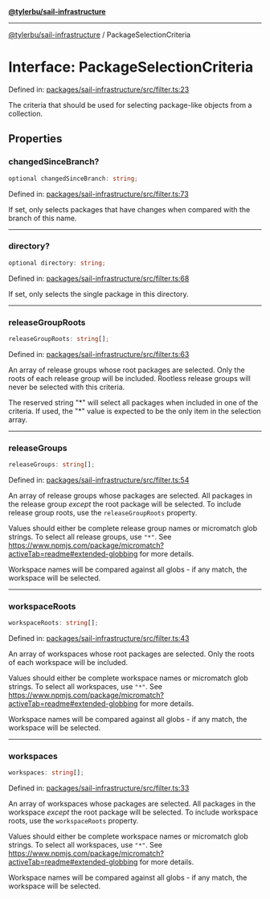 [**@tylerbu/sail-infrastructure**](../README.md)

***

[@tylerbu/sail-infrastructure](../README.md) / PackageSelectionCriteria

# Interface: PackageSelectionCriteria

Defined in: [packages/sail-infrastructure/src/filter.ts:23](https://github.com/microsoft/FluidFramework/blob/main/packages/sail-infrastructure/src/filter.ts#L23)

The criteria that should be used for selecting package-like objects from a collection.

## Properties

### changedSinceBranch?

```ts
optional changedSinceBranch: string;
```

Defined in: [packages/sail-infrastructure/src/filter.ts:73](https://github.com/microsoft/FluidFramework/blob/main/packages/sail-infrastructure/src/filter.ts#L73)

If set, only selects packages that have changes when compared with the branch of this name.

***

### directory?

```ts
optional directory: string;
```

Defined in: [packages/sail-infrastructure/src/filter.ts:68](https://github.com/microsoft/FluidFramework/blob/main/packages/sail-infrastructure/src/filter.ts#L68)

If set, only selects the single package in this directory.

***

### releaseGroupRoots

```ts
releaseGroupRoots: string[];
```

Defined in: [packages/sail-infrastructure/src/filter.ts:63](https://github.com/microsoft/FluidFramework/blob/main/packages/sail-infrastructure/src/filter.ts#L63)

An array of release groups whose root packages are selected. Only the roots of each release group will be included.
Rootless release groups will never be selected with this criteria.

The reserved string "\*" will select all packages when included in one of the criteria. If used, the "\*" value is
expected to be the only item in the selection array.

***

### releaseGroups

```ts
releaseGroups: string[];
```

Defined in: [packages/sail-infrastructure/src/filter.ts:54](https://github.com/microsoft/FluidFramework/blob/main/packages/sail-infrastructure/src/filter.ts#L54)

An array of release groups whose packages are selected. All packages in the release group _except_ the root package
will be selected. To include release group roots, use the `releaseGroupRoots` property.

Values should either be complete release group names or micromatch glob strings. To select all release groups, use
`"*"`. See https://www.npmjs.com/package/micromatch?activeTab=readme#extended-globbing for more details.

Workspace names will be compared against all globs - if any match, the workspace will be selected.

***

### workspaceRoots

```ts
workspaceRoots: string[];
```

Defined in: [packages/sail-infrastructure/src/filter.ts:43](https://github.com/microsoft/FluidFramework/blob/main/packages/sail-infrastructure/src/filter.ts#L43)

An array of workspaces whose root packages are selected. Only the roots of each workspace will be included.

Values should either be complete workspace names or micromatch glob strings. To select all workspaces, use `"*"`.
See https://www.npmjs.com/package/micromatch?activeTab=readme#extended-globbing for more details.

Workspace names will be compared against all globs - if any match, the workspace will be selected.

***

### workspaces

```ts
workspaces: string[];
```

Defined in: [packages/sail-infrastructure/src/filter.ts:33](https://github.com/microsoft/FluidFramework/blob/main/packages/sail-infrastructure/src/filter.ts#L33)

An array of workspaces whose packages are selected. All packages in the workspace _except_ the root package
will be selected. To include workspace roots, use the `workspaceRoots` property.

Values should either be complete workspace names or micromatch glob strings. To select all workspaces, use `"*"`.
See https://www.npmjs.com/package/micromatch?activeTab=readme#extended-globbing for more details.

Workspace names will be compared against all globs - if any match, the workspace will be selected.
